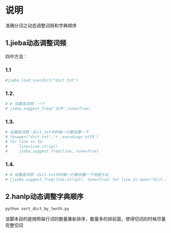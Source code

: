 # 说明
准确分词之动态调整词频和字典顺序
## 1.jieba动态调整词频
四中方法：
### 1.1
```python
#jieba.load_userdict("dict.txt")
```
### 1.2.
```python
# # 设置高词频：一个
# jieba.suggest_freq('台中',tune=True)
```
### 1.3.
```python
# 设置高词频：dict.txt中的每一行都设置一下
# fp=open("dict.txt",'r',encoding='utf8')
# for line in fp:
#     line=line.strip()
#     jieba.suggest_freq(line, tune=True)
```
### 1.4.
```python
# # 设置高词频：dict.txt中的每一行都设置一下快速方法
# [jieba.suggest_freq(line.strip(), tune=True) for line in open("dict.txt",'r',encoding='utf8')]
```

## 2.hanlp动态调整字典顺序
```
python sort_dict_by_lenth.py 
```
该脚本目的是按照每行词的数量重新排序，数量多的排前面，使得切词的时候尽量完整切词